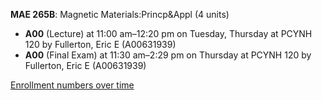 **MAE 265B**: Magnetic Materials:Princp&Appl (4 units)

- **A00** (Lecture) at 11:00 am–12:20 pm on Tuesday, Thursday at PCYNH 120 by Fullerton, Eric E (A00631939)
- **A00** (Final Exam) at 11:30 am–2:29 pm on Thursday at PCYNH 120 by Fullerton, Eric E (A00631939)

[Enrollment numbers over time](./MAE265B.tsv)
